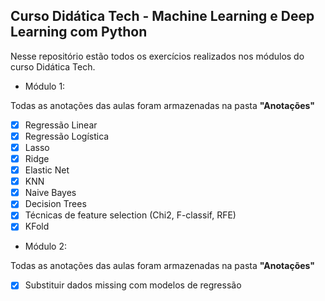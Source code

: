 ## Curso Didática Tech - Machine Learning e Deep Learning com Python

Nesse repositório estão todos os exercícios realizados nos módulos do curso Didática Tech.

- Módulo 1:

Todas as anotações das aulas foram armazenadas na pasta **"Anotações"**
 
- [X] Regressão Linear
- [X] Regressão Logística
- [X] Lasso
- [X] Ridge
- [X] Elastic Net
- [X] KNN
- [X] Naive Bayes
- [X] Decision Trees
- [X] Técnicas de feature selection (Chi2, F-classif, RFE)
- [X] KFold

- Módulo 2:

Todas as anotações das aulas foram armazenadas na pasta **"Anotações"**

- [X] Substituir dados missing com modelos de regressão